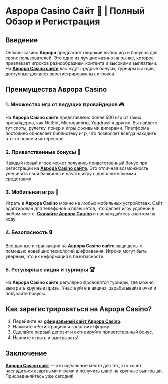 # Аврора Casino Сайт 🎰 | Полный Обзор и Регистрация

## Введение

Онлайн-казино **Аврора** предлагает широкий выбор игр и бонусов для своих пользователей. Это одно из лучших казино на рынке, которое привлекает игроков разнообразием контента и высокими выплатами. На **[Аврора Casino сайте](https://10trafic-stat2.com/click/668546556bcc6313411604bd/6766/13032/subaccount)** вас ждут щедрые бонусы, турниры и акции, доступные для всех зарегистрированных игроков.

## Преимущества Аврора Casino

### 1. Множество игр от ведущих провайдеров 🎮

На **Аврора Casino сайте** представлено более 500 игр от таких провайдеров, как NetEnt, Microgaming, Yggdrasil и других. Вы найдёте тут слоты, рулетку, покер и игры с живыми дилерами. Платформа постоянно обновляет библиотеку игр, что позволяет всегда находить что-то новое и интересное.

### 2. Приветственные бонусы 🎁

Каждый новый игрок может получить приветственный бонус при регистрации на **[Аврора Casino сайте](https://10trafic-stat2.com/click/668546556bcc6313411604bd/6766/13032/subaccount)**. Это отличная возможность увеличить свой банкролл и начать игру с дополнительными средствами.

### 3. Мобильная игра 📱

Играть в **Аврора Casino** можно на любых мобильных устройствах. Сайт адаптирован для телефонов и планшетов, что делает игру удобной в любом месте. **[Скачайте Аврора Casino](https://10trafic-stat2.com/click/668546556bcc6313411604bd/6766/13032/subaccount)** и наслаждайтесь азартом на ходу.

### 4. Безопасность 🔒

Все данные и транзакции на **Аврора Casino сайте** защищены с помощью новейших технологий шифрования. Игроки могут быть уверены, что их информация в безопасности.

### 5. Регулярные акции и турниры 🏆

На **Аврора Casino сайте** регулярно проводятся турниры, где можно выиграть крупные призы. Участвуйте в акциях, зарабатывайте очки и получайте бонусы.

## Как зарегистрироваться на Аврора Casino?

1. Перейдите на **[официальный сайт Аврора Casino](https://10trafic-stat2.com/click/668546556bcc6313411604bd/6766/13032/subaccount)**.
2. Нажмите «Регистрация» и заполните форму.
3. Сделайте первый депозит и активируйте приветственный бонус.
4. Начните играть и выигрывать!

## Заключение

**[Аврора Casino сайт](https://10trafic-stat2.com/click/668546556bcc6313411604bd/6766/13032/subaccount)** — это идеальное место для тех, кто хочет насладиться азартными играми и получить шанс на крупные выигрыши. Присоединяйтесь уже сегодня!
